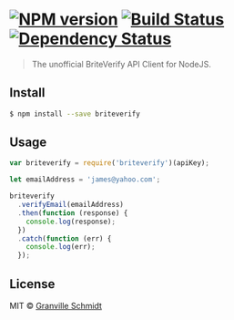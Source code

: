 #  [![NPM version][npm-image]][npm-url] [![Build Status][travis-image]][travis-url] [![Dependency Status][daviddm-image]][daviddm-url]

> The unofficial BriteVerify API Client for NodeJS.


## Install

```sh
$ npm install --save briteverify
```


## Usage

```js
var briteverify = require('briteverify')(apiKey);

let emailAddress = 'james@yahoo.com';

briteverify
  .verifyEmail(emailAddress)
  .then(function (response) {
    console.log(response);
  })
  .catch(function (err) {
    console.log(err);
  });

```


## License

MIT © [Granville Schmidt]()


[npm-image]: https://badge.fury.io/js/briteverify.svg
[npm-url]: https://npmjs.org/package/briteverify
[travis-image]: https://travis-ci.org/granvilleschmidt/briteverify.svg?branch=master
[travis-url]: https://travis-ci.org/granvilleschmidt/briteverify
[daviddm-image]: https://david-dm.org/granvilleschmidt/briteverify.svg?theme=shields.io
[daviddm-url]: https://david-dm.org/granvilleschmidt/briteverify

